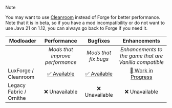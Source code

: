 > [!NOTE]  
>
> You may want to use [Cleanroom](https://www.curseforge.com/minecraft/mc-mods/cleanroom-relauncher) instead of Forge for better performance. Note that it is in beta, so if you have a mod incompatibility or do not want to use Java 21 on 1.12, you can always go back to Forge if you need it.

| Modloader | Performance | Bugfixes | Enhancements |
| --- | :---: | :---: | :---: |
| | *Mods that improve performance* | *Mods that fix bugs* | *Enhancements to the game that are Vanilla compatible* |
| LuxForge / Cleanroom | [✅ Available](forge/optimizations.md) | [✅ Available](forge/fixes.md)| [🚧 Work in Progress](forge/enhancements.md) |
| Legacy Fabric / Ornithe | ❌ Unavailable | ❌ Unavailable | ❌ Unavailable |